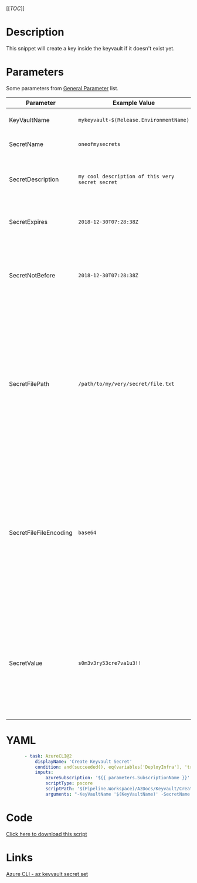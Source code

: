 [[_TOC_]]

# Description

This snippet will create a key inside the keyvault if it doesn't exist yet.

# Parameters

Some parameters from [General Parameter](/Azure/Azure-CLI-Snippets) list.

| Parameter              | Example Value                                    | Description                                                                                                                                                                                                              |
| ---------------------- | ------------------------------------------------ | ------------------------------------------------------------------------------------------------------------------------------------------------------------------------------------------------------------------------ |
| KeyVaultName           | `mykeyvault-$(Release.EnvironmentName)`          | This is the keyvault name to use.                                                                                                                                                                                        |
| SecretName             | `oneofmysecrets`                                 | This is the secretname to use.                                                                                                                                                                                           |
| SecretDescription      | `my cool description of this very secret secret` | OPTIONAL: Add a description to your secret. Can be left blank.                                                                                                                                                           |
| SecretExpires          | `2018-12-30T07:28:38Z`                           | OPTIONAL: Add a expiry date for your secret. Can be left blank.                                                                                                                                                          |
| SecretNotBefore        | `2018-12-30T07:28:38Z`                           | OPTIONAL: Add a "not before" date for your secret. Secret won't be used before this date. Can be left blank.                                                                                                             |
| SecretFilePath         | `/path/to/my/very/secret/file.txt`               | SEMI-OPTIONAL: Path to the secret file you want to upload. Use this parameter in combination with the fileEncoding parameter. If you use the filePath & fileEncoding option, you MUST leave the "value" parameter blank. |
| SecretFileFileEncoding | `base64`                                         | SEMI-OPTIONAL: The encoding of the file you want to upload. Use this parameter in combination with the filePath parameter. If you use the filePath & fileEncoding option, you MUST leave the "value" parameter blank.    |
| SecretValue            | `s0m3v3ry53cre7va1u3!!`                          | SEMI-OPTIONAL: The value of the secret you want to provision to the keyvault. If you use this parameter, you MUST leave the "filePath" & "fileEncoding" parameters blank.                                                |

# YAML

```yaml
       - task: AzureCLI@2
           displayName: 'Create Keyvault Secret'
           condition: and(succeeded(), eq(variables['DeployInfra'], 'true'))
           inputs:
               azureSubscription: '${{ parameters.SubscriptionName }}'
               scriptType: pscore
               scriptPath: '$(Pipeline.Workspace)/AzDocs/Keyvault/Create-Keyvault-Secret.ps1'
               arguments: "-KeyVaultName '$(KeyVaultName)' -SecretName '$(SecretName)' -SecretDescription '$(SecretDescription)' -SecretExpires '$(SecretExpires)' -SecretNotBefore '$(SecretNotBefore)' -SecretFilePath '$(SecretFilePath)' -SecretFileFileEncoding '$(SecretFileFileEncoding)' -SecretValue '$(SecretValue)'"
```

# Code

[Click here to download this script](../../../../src/Keyvault/Create-Keyvault-Secret.ps1)

# Links

[Azure CLI - az keyvault secret set](https://docs.microsoft.com/en-us/cli/azure/keyvault/secret?view=azure-cli-latest#az_keyvault_secret_set)
